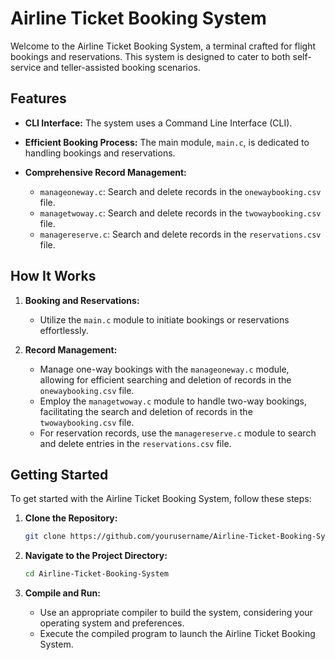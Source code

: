 # Airline Ticket Booking System

Welcome to the Airline Ticket Booking System, a terminal crafted for flight bookings and reservations. This system is designed to cater to both self-service and teller-assisted booking scenarios.

## Features

- **CLI Interface:** The system uses a Command Line Interface (CLI).

- **Efficient Booking Process:** The main module, `main.c`, is dedicated to handling bookings and reservations.

- **Comprehensive Record Management:**
  - `manageoneway.c`: Search and delete records in the `onewaybooking.csv` file.
  - `managetwoway.c`: Search and delete records in the `twowaybooking.csv` file.
  - `managereserve.c`: Search and delete records in the `reservations.csv` file.

## How It Works

1. **Booking and Reservations:**

   - Utilize the `main.c` module to initiate bookings or reservations effortlessly.

2. **Record Management:**
   - Manage one-way bookings with the `manageoneway.c` module, allowing for efficient searching and deletion of records in the `onewaybooking.csv` file.
   - Employ the `managetwoway.c` module to handle two-way bookings, facilitating the search and deletion of records in the `twowaybooking.csv` file.
   - For reservation records, use the `managereserve.c` module to search and delete entries in the `reservations.csv` file.

## Getting Started

To get started with the Airline Ticket Booking System, follow these steps:

1. **Clone the Repository:**

   ```bash
   git clone https://github.com/yourusername/Airline-Ticket-Booking-System.git
   ```

2. **Navigate to the Project Directory:**

   ```bash
   cd Airline-Ticket-Booking-System
   ```

3. **Compile and Run:**
   - Use an appropriate compiler to build the system, considering your operating system and preferences.
   - Execute the compiled program to launch the Airline Ticket Booking System.
